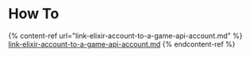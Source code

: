 # How To

{% content-ref url="link-elixir-account-to-a-game-api-account.md" %}
[link-elixir-account-to-a-game-api-account.md](link-elixir-account-to-a-game-api-account.md)
{% endcontent-ref %}
